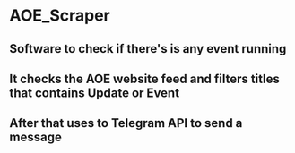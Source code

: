 # AOE_Scraper

## Software to check if there's is any event running
## It checks the AOE website feed and filters titles that contains Update or Event
## After that uses to Telegram API to send a message
